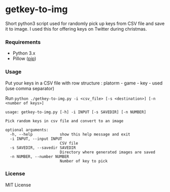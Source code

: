 # getkey-to-img

Short python3 script used for randomly pick up keys from CSV file and save it to image. I used this for offering keys on Twitter during christmas.

### Requirements

* Python 3.x
* Pillow ([pip](https://pypi.org/project/Pillow/))

### Usage

Put your keys in a CSV file with row structure : platorm - game - key - used (use comma separator)

Run `python ./getkey-to-img.py -i <csv_file> [-s <destination>] [-n <number of keys>]`

```
usage: getkey-to-img.py [-h] -i INPUT [-s SAVEDIR] [-n NUMBER]

Pick random keys in csv file and convert to an image

optional arguments:
  -h, --help            show this help message and exit
  -i INPUT, --input INPUT
                        CSV file
  -s SAVEDIR, --savedir SAVEDIR
                        Directory where generated images are saved
  -n NUMBER, --number NUMBER
                        Number of key to pick
```

### License

MIT License